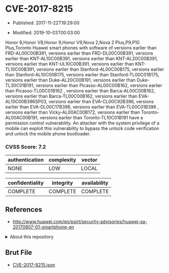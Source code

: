 # CVE-2017-8215

- Published: 2017-11-22T19:29:00

- Modified: 2019-10-03T00:03:00

Honor 8,Honor V8,Honor 9,Honor V9,Nova 2,Nova 2 Plus,P9,P10 Plus,Toronto Huawei smart phones with software of versions earlier than FRD-AL00C00B391, versions earlier than FRD-DL00C00B391, versions earlier than KNT-AL10C00B391, versions earlier than KNT-AL20C00B391, versions earlier than KNT-UL10C00B391, versions earlier than KNT-TL10C00B391, versions earlier than Stanford-AL00C00B175, versions earlier than Stanford-AL10C00B175, versions earlier than Stanford-TL00C01B175, versions earlier than Duke-AL20C00B191, versions earlier than Duke-TL30C01B191, versions earlier than Picasso-AL00C00B162, versions earlier than Picasso-TL00C01B162 , versions earlier than Barca-AL00C00B162, versions earlier than Barca-TL00C00B162, versions earlier than EVA-AL10C00B396SP03, versions earlier than EVA-CL00C92B396, versions earlier than EVA-DL00C17B396, versions earlier than EVA-TL00C01B396 , versions earlier than Vicky-AL00AC00B172, versions earlier than Toronto-AL00AC00B191, versions earlier than Toronto-TL10C01B191 have a permission control vulnerability. An attacker with the system privilege of a mobile can exploit this vulnerability to bypass the unlock code verification and unlock the mobile phone bootloader.

### CVSS Score: **7.2**

| authentication | complexity | vector |
| --- | --- | --- |
| NONE | LOW | LOCAL |

| confidentiality | integrity | availability |
| --- | --- | --- |
| COMPLETE | COMPLETE | COMPLETE |

## References

* http://www.huawei.com/en/psirt/security-advisories/huawei-sa-20170807-01-smartphone-en

<details>
<summary>About this repository</summary> 

  This repository is part of the project [Live Hack CVE](https://github.com/Live-Hack-CVE). Main website can be found [www.live-hack.org](https://www.live-hack.org) 
  
  Made by [Sn0wAlice](https://github.com/Sn0wAlice) for the people that care about security and need to have a feed of the latest CVEs. Hope you enjoy it, don't forget to star the repo and follow me on [Twitter](https://twitter.com/Sn0wAlice) and [Github](https://github.com/Sn0wAlice). And that is my [personnal website](https://www.alice-snow.me/)

  - [Home Page](https://github.com/Live-Hack-CVE)
  - [Framework](https://github.com/Live-Hack-CVE/cve-framework)
  - [CVE database](https://github.com/Live-Hack-CVE/full_database)
  - [Changelog](https://github.com/Live-Hack-CVE/Changelog)
</details>

## Brut File

* [CVE-2017-8215.json](https://raw.githubusercontent.com/Live-Hack-CVE/full_database/main/cves/2017/CVE-2017-8215.json)

